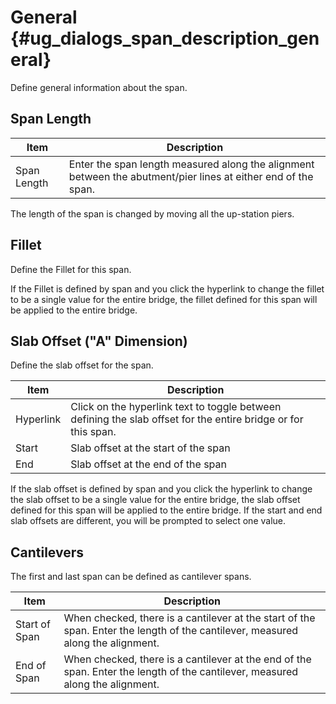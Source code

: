 General {#ug_dialogs_span_description_general}
==============================================
Define general information about the span.

Span Length
------------

Item | Description
-----|-------------
Span Length | Enter the span length measured along the alignment between the abutment/pier lines at either end of the span.

The length of the span is changed by moving all the up-station piers.

Fillet
---------------------------
Define the Fillet for this span.

If the Fillet is defined by span and you click the hyperlink to change the fillet to be a single value for the entire bridge, the fillet defined for this span will be applied to the entire bridge.

Slab Offset ("A" Dimension)
---------------------------
Define the slab offset for the span.

Item | Description
-----|------------
Hyperlink | Click on the hyperlink text to toggle between defining the slab offset for the entire bridge or for this span.
Start | Slab offset at the start of the span
End | Slab offset at the end of the span

If the slab offset is defined by span and you click the hyperlink to change the slab offset to be a single value for the entire bridge, the slab offset defined for this span will be applied to the entire bridge. If the start and end slab offsets are different, you will be prompted to select one value.

Cantilevers
------------
The first and last span can be defined as cantilever spans. 

Item | Description
-----|--------------
Start of Span | When checked, there is a cantilever at the start of the span. Enter the length of the cantilever, measured along the alignment.
End of Span | When checked, there is a cantilever at the end of the span. Enter the length of the cantilever, measured along the alignment.
